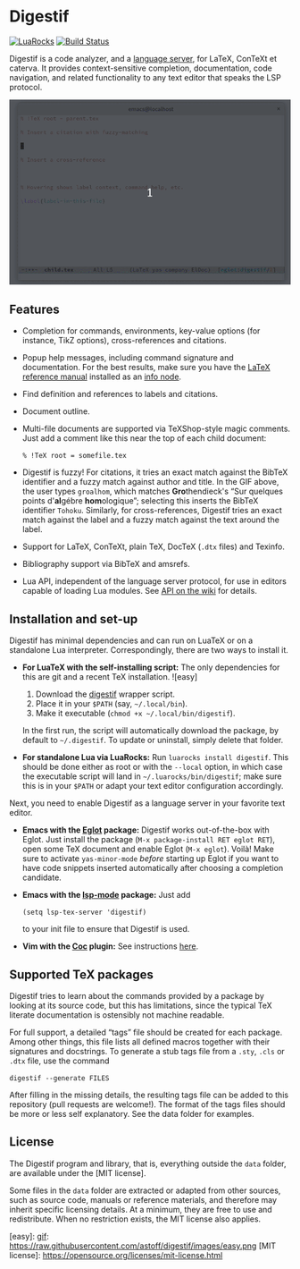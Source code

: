 Digestif
========

[![LuaRocks](https://img.shields.io/luarocks/v/astoff/digestif.svg)](https://luarocks.org/modules/astoff/digestif)
[![Build Status](https://travis-ci.com/astoff/digestif.svg?branch=master)](https://travis-ci.com/astoff/digestif)

Digestif is a code analyzer, and a [language server][lsp], for LaTeX,
ConTeXt et caterva.  It provides context-sensitive completion,
documentation, code navigation, and related functionality to any text
editor that speaks the LSP protocol.

![Mandatory GIF][gif]

Features
--------

- Completion for commands, environments, key-value options (for
  instance, TikZ options), cross-references and citations.

- Popup help messages, including command signature and documentation.
  For the best results, make sure you have the [LaTeX reference
  manual][latexref] installed as an [info node][info-issues].

- Find definition and references to labels and citations.

- Document outline.

- Multi-file documents are supported via TeXShop-style magic comments.
  Just add a comment like this near the top of each child document:

  ```
  % !TeX root = somefile.tex
  ```

- Digestif is fuzzy!  For citations, it tries an exact match against
  the BibTeX identifier and a fuzzy match against author and title.
  In the GIF above, the user types `groalhom`, which matches
  **Gro**thendieck's “Sur quelques points d'**al**gébre
  **hom**ologique”; selecting this inserts the BibTeX identifier
  `Tohoku`.  Similarly, for cross-references, Digestif tries an exact
  match against the label and a fuzzy match against the text around
  the label.

- Support for LaTeX, ConTeXt, plain TeX, DocTeX (`.dtx` files) and
  Texinfo.

- Bibliography support via BibTeX and amsrefs.

- Lua API, independent of the language server protocol, for use in
  editors capable of loading Lua modules.  See [API on the wiki][api]
  for details.

Installation and set-up
-----------------------

Digestif has minimal dependencies and can run on LuaTeX or on a
standalone Lua interpreter.  Correspondingly, there are two ways to
install it.

- **For LuaTeX with the self-installing script:** The only
  dependencies for this are git and a recent TeX installation. ![easy]

  1. Download the [digestif][self-install] wrapper script.
  2. Place it in your `$PATH` (say, `~/.local/bin`).
  3. Make it executable (`chmod +x ~/.local/bin/digestif`).

  In the first run, the script will automatically download the
  package, by default to `~/.digestif`.  To update or uninstall,
  simply delete that folder.

- **For standalone Lua via LuaRocks:** Run `luarocks install
  digestif`.  This should be done either as root or with the `--local`
  option, in which case the executable script will land in
  `~/.luarocks/bin/digestif`; make sure this is in your `$PATH` or
  adapt your text editor configuration accordingly.

Next, you need to enable Digestif as a language server in your
favorite text editor.

- **Emacs with the [Eglot] package:** Digestif works out-of-the-box
  with Eglot.  Just install the package (`M-x package-install RET
  eglot RET`), open some TeX document and enable Eglot (`M-x eglot`).
  Voilà!  Make sure to activate `yas-minor-mode` *before* starting up
  Eglot if you want to have code snippets inserted automatically after
  choosing a completion candidate.

- **Emacs with the [lsp-mode] package:** Just add

  ``` emacs-lisp
  (setq lsp-tex-server 'digestif)
  ```

  to your init file to ensure that Digestif is used.

- **Vim with the [Coc] plugin:** See instructions
  [here](https://github.com/neoclide/coc.nvim/wiki/Language-servers#latex).

Supported TeX packages
----------------------

Digestif tries to learn about the commands provided by a package by
looking at its source code, but this has limitations, since the
typical TeX literate documentation is ostensibly not machine readable.

For full support, a detailed “tags” file should be created for each
package.  Among other things, this file lists all defined macros
together with their signatures and docstrings.  To generate a stub
tags file from a `.sty`, `.cls` or `.dtx` file, use the command

```
digestif --generate FILES
```

After filling in the missing details, the resulting tags file can be
added to this repository (pull requests are welcome!).  The format of
the tags files should be more or less self explanatory.  See the data
folder for examples.

License
-------

The Digestif program and library, that is, everything outside the
`data` folder, are available under the [MIT license].

Some files in the `data` folder are extracted or adapted from other
sources, such as source code, manuals or reference materials, and
therefore may inherit specific licensing details.  At a minimum, they
are free to use and redistribute.  When no restriction exists, the MIT
license also applies.

[gif]: https://raw.githubusercontent.com/astoff/digestif/images/screenshot.gif
[info-issues]: https://github.com/astoff/digestif/wiki/Common-installation-issues#info-nodes
[installation-issues]: https://github.com/astoff/digestif/wiki/Common-installation-issues
[coc]: https://github.com/neoclide/coc.nvim
[eglot]: https://github.com/joaotavora/eglot
[latexref]: https://latexref.xyz/
[lsp-mode]: https://github.com/emacs-lsp/lsp-mode
[lsp]: https://microsoft.github.io/language-server-protocol/
[api]: https://github.com/astoff/digestif/wiki/API
[self-install]: https://raw.githubusercontent.com/astoff/digestif/master/scripts/digestif
[easy]: [gif]: https://raw.githubusercontent.com/astoff/digestif/images/easy.png
[MIT license]: https://opensource.org/licenses/mit-license.html
